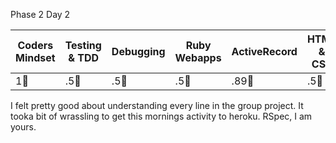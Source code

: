 Phase 2 Day 2

| Coders Mindset | Testing & TDD | Debugging   | Ruby Webapps | ActiveRecord | HTML & CSS   |
| -------------- | ------------- | ---------   | ------------ | ------------ | ----------   |
|  1:dolphin:		 |  .5:dolphin:	 | .5:dolphin: | .5:dolphin:	|  .89:dolphin:| .5:dolphin:	|	 

I felt pretty good about understanding every line in the group project. It tooka bit of wrassling to get
this mornings activity to heroku. RSpec, I am yours.

